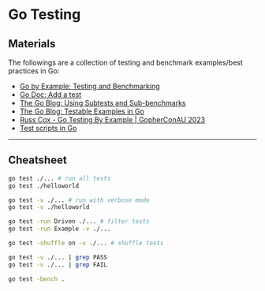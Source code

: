 # Go Testing

## Materials

The followings are a collection of testing and benchmark examples/best practices in Go:

- [Go by Example: Testing and Benchmarking](https://gobyexample.com/testing-and-benchmarking)
- [Go Doc: Add a test](https://go.dev/doc/tutorial/add-a-test)
- [The Go Blog: Using Subtests and Sub-benchmarks](https://go.dev/blog/subtests)
- [The Go Blog: Testable Examples in Go](https://go.dev/blog/examples)
- [Russ Cox - Go Testing By Example | GopherConAU 2023](https://www.youtube.com/watch?v=1-o-iJlL4ak)
- [Test scripts in Go](https://bitfieldconsulting.com/golang/test-scripts)

---

## Cheatsheet

```bash
go test ./... # run all tests
go test ./helloworld

go test -v ./... # run with verbose mode
go test -v ./helloworld

go test -run Driven ./... # filter tests
go test -run Example -v ./...

go test -shuffle on -v ./... # shuffle tests

go test -v ./... | grep PASS
go test -v ./... | grep FAIL

go test -bench .
```
